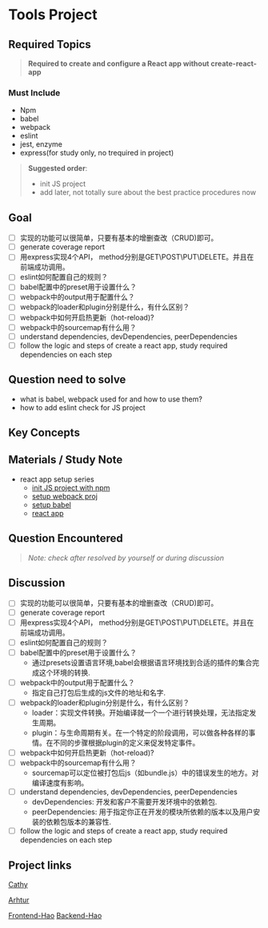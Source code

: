 # **Tools Project**

## **Required Topics**

>**Required to create and configure a React app without create-react-app**

### **Must Include**

- Npm
- babel
- webpack
- eslint
- jest, enzyme
- express(for study only, no trequired in project)

> **Suggested order**:
>
> - init JS project
> - add later, not totally sure about the best practice procedures now

## **Goal**
- [ ] 实现的功能可以很简单，只要有基本的增删查改（CRUD)即可。
- [ ] generate coverage report
- [ ] 用express实现4个API， method分别是GET\POST\PUT\DELETE。并且在前端成功调用。
- [ ] eslint如何配置自己的规则？
- [ ] babel配置中的preset用于设置什么？
- [ ] webpack中的output用于配置什么？
- [ ] webpack的loader和plugin分别是什么，有什么区别？
- [ ] webpack中如何开启热更新（hot-reload)?
- [ ] webpack中的sourcemap有什么用？
- [ ] understand dependencies, devDependencies, peerDependencies
- [ ] follow the logic and steps of create a react app, study required dependencies on each step

## **Question need to solve**

- what is babel, webpack used for and how to use them?
- how to add eslint check for JS project

## **Key Concepts**

## **Materials / Study Note**

- react app setup series
  - [init JS project with npm](https://www.robinwieruch.de/javascript-project-setup-tutorial)
  - [setup webpack proj](https://www.robinwieruch.de/webpack-setup-tutorial/)
  - [setup babel](https://www.robinwieruch.de/webpack-babel-setup-tutorial/)
  - [react app](https://www.robinwieruch.de/minimal-react-webpack-babel-setup)

## **Question Encountered**

>*Note: check after resolved by yourself or during discussion*

## **Discussion**
- [ ] 实现的功能可以很简单，只要有基本的增删查改（CRUD)即可。
- [ ] generate coverage report
- [ ] 用express实现4个API， method分别是GET\POST\PUT\DELETE。并且在前端成功调用。
- [ ] eslint如何配置自己的规则？
- [ ] babel配置中的preset用于设置什么？
  - 通过presets设置语言环境,babel会根据语言环境找到合适的插件的集合完成这个环境的转换.
- [ ] webpack中的output用于配置什么？
  - 指定自己打包后生成的js文件的地址和名字.
- [ ] webpack的loader和plugin分别是什么，有什么区别？
  - loader：实现文件转换。开始编译就一个一个进行转换处理，无法指定发生周期。
  - plugin：与生命周期有关。在一个特定的阶段调用，可以做各种各样的事情。在不同的步骤根据plugin的定义来促发特定事件。
- [ ] webpack中如何开启热更新（hot-reload)?
- [ ] webpack中的sourcemap有什么用？
  - sourcemap可以定位被打包后js（如bundle.js）中的错误发生的地方。对编译速度有影响。
- [ ] understand dependencies, devDependencies, peerDependencies
  - devDependencies: 开发和客户不需要开发环境中的依赖包.
  - peerDependencies: 用于指定你正在开发的模块所依赖的版本以及用户安装的依赖包版本的兼容性.
- [ ] follow the logic and steps of create a react app, study required dependencies on each step

## **Project links**

[Cathy](https://github.com/x566chen/SimpleButton)

[Arhtur](https://github.com/eleven032/React-App-WithoutCRA)

[Frontend-Hao](https://github.com/yuhao3570/react-no-cra)
[Backend-Hao](https://github.com/yuhao3570/simple-backend)
